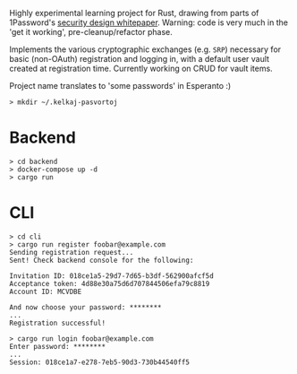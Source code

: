 Highly experimental learning project for Rust, drawing from parts of 1Password's [security design whitepaper](https://1passwordstatic.com/files/security/1password-white-paper.pdf). Warning: code is very much in the 'get it working', pre-cleanup/refactor phase.

Implements the various cryptographic exchanges (e.g. `SRP`) necessary for basic (non-OAuth) registration and logging in, with a default user vault created at registration time. Currently working on CRUD for vault items.

Project name translates to 'some passwords' in Esperanto :)

```shell
> mkdir ~/.kelkaj-pasvortoj
```

# Backend
```shell
> cd backend
> docker-compose up -d
> cargo run
```

# CLI
```shell
> cd cli
> cargo run register foobar@example.com
Sending registration request...
Sent! Check backend console for the following:

Invitation ID: 018ce1a5-29d7-7d65-b3df-562900afcf5d
Acceptance token: 4d88e30a75d6d707844506efa79c8819
Account ID: MCVDBE

And now choose your password: ********
...
Registration successful!

> cargo run login foobar@example.com
Enter password: ********
...
Session: 018ce1a7-e278-7eb5-90d3-730b44540ff5
```
